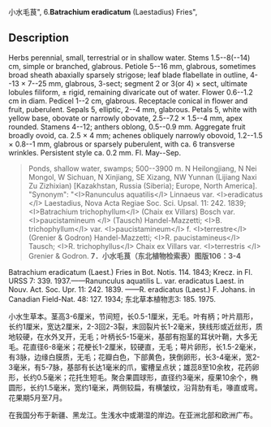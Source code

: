 小水毛茛",
6.**Batrachium eradicatum** (Laestadius) Fries",

## Description
Herbs perennial, small, terrestrial or in shallow water. Stems 1.5--8(--14) cm, simple or branched, glabrous. Petiole 5--16 mm, glabrous, sometimes broad sheath abaxially sparsely strigose; leaf blade flabellate in outline, 4--13 × 7--25 mm, glabrous, 3-sect; segment 2 or 3(or 4) × sect, ultimate lobules filiform, ± rigid, remaining divaricate out of water. Flower 0.6--1.2 cm in diam. Pedicel 1--2 cm, glabrous. Receptacle conical in flower and fruit, puberulent. Sepals 5, elliptic, 2--4 mm, glabrous. Petals 5, white with yellow base, obovate or narrowly obovate, 2.5--7.2 × 1.5--4 mm, apex rounded. Stamens 4--12; anthers oblong, 0.5--0.9 mm. Aggregate fruit broadly ovoid, ca. 2.5 × 4 mm; achenes obliquely narrowly obovoid, 1.2--1.5 × 0.8--1 mm, glabrous or sparsely puberulent, with ca. 6 transverse wrinkles. Persistent style ca. 0.2 mm. Fl. May--Sep.

> Ponds, shallow water, swamps; 500--3900 m. N Heilongjiang, N Nei Mongol, W Sichuan, N Xinjiang, SE Xizang, NW Yunnan (Lijiang Naxi Zu Zizhixian) [Kazakhstan, Russia (Siberia); Europe, North America].
  "Synonym": "&lt;I&gt;Ranunculus aquatilis&lt;/I&gt; Linnaeus var. &lt;I&gt;eradicatus &lt;/I&gt; Laestadius, Nova Acta Regiae Soc. Sci. Upsal. 11: 242. 1839; &lt;I&gt;Batrachium trichophyllum&lt;/I&gt; (Chaix ex Villars) Bosch var. &lt;I&gt;paucistamineum &lt;/I&gt; (Tausch) Handel-Mazzetti; &lt;I&gt;B. trichophyllum&lt;/I&gt; var. &lt;I&gt;paucistamineum&lt;/I&gt; f. &lt;I&gt;terrestre&lt;/I&gt; (Grenier &amp; Godron) Handel-Mazzetti; &lt;I&gt;R. paucistamineus&lt;/I&gt; Tausch; &lt;I&gt;R. trichophyllus&lt;/I&gt; Chaix ex Villars var. &lt;I&gt;terrestris &lt;/I&gt; Grenier &amp; Godron.
**7．小水毛茛（东北植物检索表）图版106：3-4**

Batrachium eradicatum (Laest.) Fries in Bot. Notis. 114. 1843; Krecz. in Fl. URSS 7: 339. 1937.——Ranunculus aquatilis L. var. eradicatus Laest. in Nouv. Act. Soc. Upr. 11: 242. 1839. ——R. eradicatus (Laest.) F. Johans. in Canadian Field-Nat. 48: 127. 1934; 东北草本植物志3: 185. 1975.

小水生草本。茎高3-6厘米，节间短，长0.5-1厘米，无毛。叶有柄；叶片扇形，长约1厘米，宽达2厘米，2-3回2-3裂，末回裂片长1-2毫米，狭线形或近丝形，质地较硬，在水外叉开，无毛；叶柄长5-15毫米，基部有抱茎的耳状叶鞘，大多无毛。花直径6-8毫米；花梗长1-2厘米，较硬直，无毛；萼片卵形，长1.5-2毫米，有3脉，边缘白膜质，无毛；花瓣白色，下部黄色，狭倒卵形，长3-4毫米，宽2-3毫米，有5-7脉，基部有长达1毫米的爪，蜜槽呈点状；雄蕊8至10余枚，花药卵形，长约0.5毫米；花托生短毛。聚合果圆球形，直径约3毫米，瘦果10余个，椭圆形，长约1.5毫米，宽约1毫米，两侧较扁，有横皱纹，沿背肋有毛，喙直或弯。花果期5月至7月。

在我国分布于新疆、黑龙江。生浅水中或潮湿的岸边。在亚洲北部和欧洲广布。
